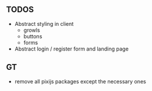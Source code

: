 ## TODOS

- Abstract styling in client
  - growls
  - buttons
  - forms
- Abstract login / register form and landing page

## GT

- remove all pixijs packages except the necessary ones
